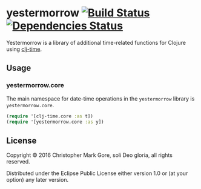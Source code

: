 # yestermorrow  [![Build Status](https://travis-ci.org/cgore/yestermorrow.svg?branch=master)](https://travis-ci.org/cgore/yestermorrow) [![Dependencies Status](http://jarkeeper.com/cgore/yestermorrow/status.png)](http://jarkeeper.com/cgore/yestermorrow)

 Yestermorrow is a library of additional time-related functions for Clojure using [clj-time](https://github.com/clj-time/clj-time).

## Usage

### yestermorrow.core

The main namespace for date-time operations in the `yestermorrow` library is `yestermorrow.core`.

``` clj
(require '[clj-time.core :as t])
(require '[yestermorrow.core :as y])
```

## License

Copyright © 2016 Christopher Mark Gore, soli Deo gloria, all rights reserved.

Distributed under the Eclipse Public License either version 1.0 or (at
your option) any later version.
